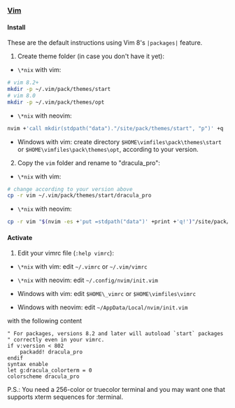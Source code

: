 ### [Vim](http://www.vim.org/)

#### Install

These are the default instructions using Vim 8's `|packages|` feature.

1. Create theme folder (in case you don't have it yet):

- `\*nix` with vim:

```bash
# vim 8.2+
mkdir -p ~/.vim/pack/themes/start
# vim 8.0
mkdir -p ~/.vim/pack/themes/opt
```

- `\*nix` with neovim:

```bash
nvim +'call mkdir(stdpath("data")."/site/pack/themes/start", "p")' +q
```

- Windows with vim: create directory `$HOME\vimfiles\pack\themes\start` or
  `$HOME\vimfiles\pack\themes\opt`, according to your version.

2. Copy the `vim` folder and rename to "dracula_pro":

- `\*nix` with vim:

```bash
# change according to your version above
cp -r vim ~/.vim/pack/themes/start/dracula_pro
```

- `\*nix` with neovim:

```bash
cp -r vim "$(nvim -es +'put =stdpath("data")' +print +'q!')"/site/pack/themes/start/dracula_pro
```

#### Activate

1. Edit your vimrc file (`:help vimrc`):

- `\*nix` with vim: edit `~/.vimrc` or `~/.vim/vimrc`
- `\*nix` with neovim: edit `~/.config/nvim/init.vim`

- Windows with vim: edit `$HOME\_vimrc` or `$HOME\vimfiles\vimrc`
- Windows with neovim: edit `~/AppData/Local/nvim/init.vim`

with the following content

```
" For packages, versions 8.2 and later will autoload `start` packages
" correctly even in your vimrc.
if v:version < 802
    packadd! dracula_pro
endif
syntax enable
let g:dracula_colorterm = 0
colorscheme dracula_pro
```

P.S.: You need a 256-color or truecolor terminal and you may want one that
supports xterm sequences for :terminal.
